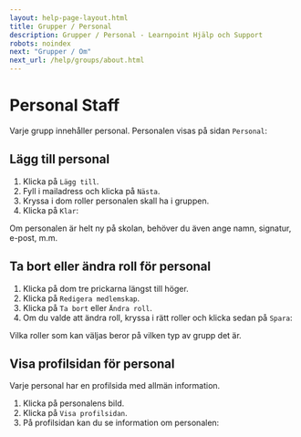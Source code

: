 ```yaml
---
layout: help-page-layout.html
title: Grupper / Personal
description: Grupper / Personal - Learnpoint Hjälp och Support
robots: noindex
next: "Grupper / Om"
next_url: /help/groups/about.html
---
```


<h1>
    <span lang="sv">Personal</span>
    <span lang="en">Staff</span>
</h1>

<!-- only-in-swedish.html -->

Varje grupp innehåller personal. Personalen visas på sidan `Personal`:

<!-- desktop-screenshot.html, { src: "_assets/staff.png", alt: "Personal", theme: "light" } -->


## Lägg till personal

1. Klicka på `Lägg till`.
2. Fyll i mailadress och klicka på `Nästa`.
3. Kryssa i dom roller personalen skall ha i gruppen.
4. Klicka på `Klar`:

<!-- desktop-recording.html, { src: "_assets/add-staff.mp4", alt: "Lägg till personal", theme: "light" } -->

Om personalen är helt ny på skolan, behöver du även ange namn, signatur, e-post, m.m.


## Ta bort eller ändra roll för personal

1. Klicka på dom tre prickarna längst till höger.
2. Klicka på `Redigera medlemskap`.
3. Klicka på `Ta bort` eller `Ändra roll`.
4. Om du valde att ändra roll, kryssa i rätt roller och klicka sedan på `Spara`:

<!-- desktop-recording.html, { src: "_assets/edit-staff-membership.mp4", alt: "Ta bort eller ändra roll för personal", theme: "light" } -->

Vilka roller som kan väljas beror på vilken typ av grupp det är.


## Visa profilsidan för personal

Varje personal har en profilsida med allmän information.

1. Klicka på personalens bild.
2. Klicka på `Visa profilsidan`.
3. På profilsidan kan du se information om personalen:

<!-- desktop-recording.html, { src: "_assets/view-staff-profile-page.mp4", alt: "Visa profilsidan för en personal", theme: "light" } -->

